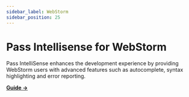 ```yaml
---
sidebar_label: WebStorm
sidebar_position: 25
---
```

# Pass Intellisense for WebStorm

Pass IntelliSense enhances the development experience by providing WebStorm users with advanced features such as autocomplete, syntax highlighting and error reporting.

[**Guide  →**](https://plugins.jetbrains.com/plugin/9997-styled-components--styled-jsx)
